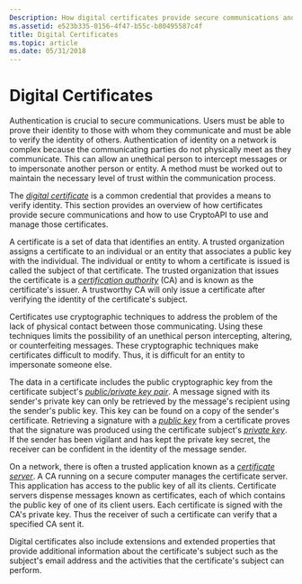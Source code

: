 ```yaml
---
Description: How digital certificates provide secure communications and how to use CryptoAPI to use and manage those certificates.
ms.assetid: e523b335-0156-4f47-b55c-b80495587c4f
title: Digital Certificates
ms.topic: article
ms.date: 05/31/2018
---
```


# Digital Certificates

Authentication is crucial to secure communications. Users must be able to prove their identity to those with whom they communicate and must be able to verify the identity of others. Authentication of identity on a network is complex because the communicating parties do not physically meet as they communicate. This can allow an unethical person to intercept messages or to impersonate another person or entity. A method must be worked out to maintain the necessary level of trust within the communication process.

The [*digital certificate*](https://msdn.microsoft.com/library/ms721572(v=VS.85).aspx) is a common credential that provides a means to verify identity. This section provides an overview of how certificates provide secure communications and how to use CryptoAPI to use and manage those certificates.

A certificate is a set of data that identifies an entity. A trusted organization assigns a certificate to an individual or an entity that associates a public key with the individual. The individual or entity to whom a certificate is issued is called the subject of that certificate. The trusted organization that issues the certificate is a [*certification authority*](https://msdn.microsoft.com/library/ms721572(v=VS.85).aspx) (CA) and is known as the certificate's issuer. A trustworthy CA will only issue a certificate after verifying the identity of the certificate's subject.

Certificates use cryptographic techniques to address the problem of the lack of physical contact between those communicating. Using these techniques limits the possibility of an unethical person intercepting, altering, or counterfeiting messages. These cryptographic techniques make certificates difficult to modify. Thus, it is difficult for an entity to impersonate someone else.

The data in a certificate includes the public cryptographic key from the certificate subject's [*public/private key pair*](https://msdn.microsoft.com/library/ms721603(v=VS.85).aspx). A message signed with its sender's private key can only be retrieved by the message's recipient using the sender's public key. This key can be found on a copy of the sender's certificate. Retrieving a signature with a [*public key*](https://msdn.microsoft.com/library/ms721603(v=VS.85).aspx) from a certificate proves that the signature was produced using the certificate subject's [*private key*](https://msdn.microsoft.com/library/ms721603(v=VS.85).aspx). If the sender has been vigilant and has kept the private key secret, the receiver can be confident in the identity of the message sender.

On a network, there is often a trusted application known as a [*certificate server*](https://msdn.microsoft.com/library/ms721572(v=VS.85).aspx). A CA running on a secure computer manages the certificate server. This application has access to the public key of all its clients. Certificate servers dispense messages known as certificates, each of which contains the public key of one of its client users. Each certificate is signed with the CA's private key. Thus the receiver of such a certificate can verify that a specified CA sent it.

Digital certificates also include extensions and extended properties that provide additional information about the certificate's subject such as the subject's email address and the activities that the certificate's subject can perform.

 

 



